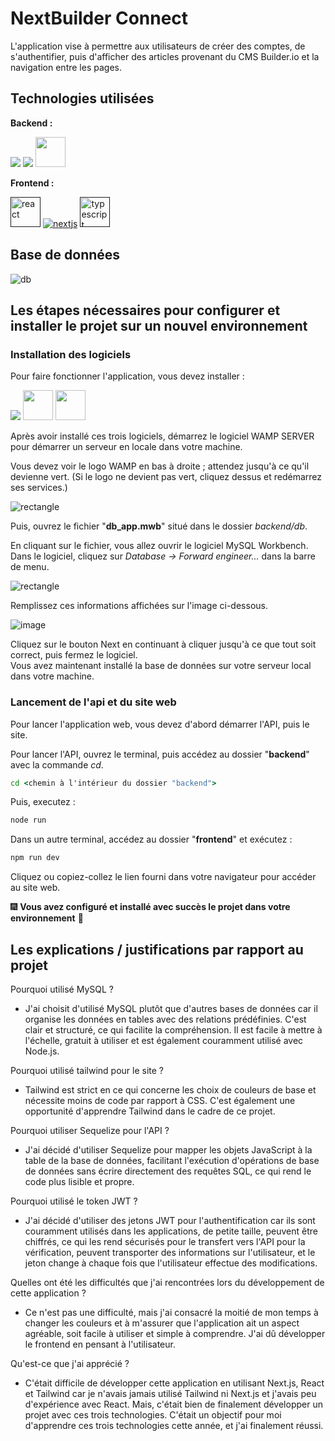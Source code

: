 # NextBuilder Connect

L'application vise à permettre aux utilisateurs de créer des comptes, de s'authentifier, puis d'afficher des articles provenant du CMS Builder.io et la navigation entre les pages.

## Technologies utilisées

**Backend :**

<a href="https://nodejs.org/docs/latest/api/" target="_blank"><img src="https://img.icons8.com/fluency/48/node-js.png"/></a>
<a href="https://expressjs.com/en/5x/api.html" target="_blank"><img src="https://img.icons8.com/fluency/48/express-js.png"/></a>
<a href="https://dev.mysql.com/doc/" target="_blank"><img height="48" width="48" src="https://cdn.icon-icons.com/icons2/1381/PNG/512/mysqlworkbench_93532.png"/></a>

**Frontend :**

<a href=""><img width="auto" height="48" src="https://upload.wikimedia.org/wikipedia/commons/thumb/a/a7/React-icon.svg/2300px-React-icon.svg.png" alt="react"/></a>
<a href=""><img src="https://img.icons8.com/fluency/48/nextjs.png" alt="nextjs"/></a>
<a href=""><img width="48" height="48" src="https://img.icons8.com/fluency/48/typescript--v1.png" alt="typescript"/></a>

## Base de données

![db](https://github.com/Githendra23/NextBuilder-Connect/assets/51377697/f2264e8b-60f2-4a01-aaf9-e357f20caf57)

## Les étapes nécessaires pour configurer et installer le projet sur un nouvel environnement

### Installation des logiciels

Pour faire fonctionner l'application, vous devez installer :

<a href="https://nodejs.org/en/download" target="_blank"><img src="https://img.icons8.com/fluency/48/node-js.png"/></a>
<a href="https://www.wampserver.com/en/download-wampserver-64bits/"><img width="48" height="48" src="https://upload.wikimedia.org/wikipedia/commons/thumb/f/f4/WampServer-logo.svg/1200px-WampServer-logo.svg.png"/></a>
<a href="https://dev.mysql.com/downloads/workbench/" target="_blank"><img height="48" width="48" src="https://upload.wikimedia.org/wikipedia/commons/thumb/0/0e/Antu_mysql-workbench.svg/2048px-Antu_mysql-workbench.svg.png"/></a>

Après avoir installé ces trois logiciels, démarrez le logiciel WAMP SERVER pour démarrer un serveur en locale dans votre machine. 

Vous devez voir le logo WAMP en bas à droite ; attendez jusqu'à ce qu'il devienne vert. (Si le logo ne devient pas vert, cliquez dessus et redémarrez ses services.)

![rectangle](https://github.com/Githendra23/NextBuilder-Connect/assets/51377697/195adc12-f300-4df8-b535-84f50af1061f)

Puis, ouvrez le fichier "**db_app.mwb**" situé dans le dossier *backend/db*.

En cliquant sur le fichier, vous allez ouvrir le logiciel MySQL Workbench. Dans le logiciel, cliquez sur *Database -> Forward engineer...* dans la barre de menu.

![rectangle](https://github.com/Githendra23/NextBuilder-Connect/assets/51377697/b2604c76-8d74-406e-b2bd-6439343e5f7b)

Remplissez ces informations affichées sur l'image ci-dessous.

![image](https://github.com/Githendra23/NextBuilder-Connect/assets/51377697/4790347f-3921-4892-9654-7f6f31101368)

Cliquez sur le bouton Next en continuant à cliquer jusqu'à ce que tout soit correct, puis fermez le logiciel. <br>
Vous avez maintenant installé la base de données sur votre serveur local dans votre machine.

### Lancement de l'api et du site web

Pour lancer l'application web, vous devez d'abord démarrer l'API, puis le site.

Pour lancer l'API, ouvrez le terminal, puis accédez au dossier "**backend**" avec la commande *cd*.
```cmd
cd <chemin à l'intérieur du dossier "backend">
```

Puis, executez :
```cmd
node run
```

Dans un autre terminal, accédez au dossier "**frontend**" et exécutez :
```cmd
npm run dev
```

Cliquez ou copiez-collez le lien fourni dans votre navigateur pour accéder au site web.

:fireworks: **Vous avez configuré et installé avec succès le projet dans votre environnement** :tada:

## Les explications / justifications par rapport au projet

Pourquoi utilisé MySQL ?
- J'ai choisit d'utilisé MySQL plutôt que d'autres bases de données car il organise les données en tables avec des relations prédéfinies. C'est clair et structuré, ce qui facilite la compréhension. Il est facile à mettre à l'échelle, gratuit à utiliser et est également couramment utilisé avec Node.js.

Pourquoi utilisé tailwind pour le site ?
- Tailwind est strict en ce qui concerne les choix de couleurs de base et nécessite moins de code par rapport à CSS. C'est également une opportunité d'apprendre Tailwind dans le cadre de ce projet.

Pourquoi utiliser Sequelize pour l'API ?
- J'ai décidé d'utiliser Sequelize pour mapper les objets JavaScript à la table de la base de données, facilitant l'exécution d'opérations de base de données sans écrire directement des requêtes SQL, ce qui rend le code plus lisible et propre.

Pourquoi utilisé le token JWT ?
- J'ai décidé d'utiliser des jetons JWT pour l'authentification car ils sont couramment utilisés dans les applications, de petite taille, peuvent être chiffrés, ce qui les rend sécurisés pour le transfert vers l'API pour la vérification, peuvent transporter des informations sur l'utilisateur, et le jeton change à chaque fois que l'utilisateur effectue des modifications.

Quelles ont été les difficultés que j'ai rencontrées lors du développement de cette application ?
- Ce n'est pas une difficulté, mais j'ai consacré la moitié de mon temps à changer les couleurs et à m'assurer que l'application ait un aspect agréable, soit facile à utiliser et simple à comprendre. J'ai dû développer le frontend en pensant à l'utilisateur.

Qu'est-ce que j'ai apprécié ?
- C'était difficile de développer cette application en utilisant Next.js, React et Tailwind car je n'avais jamais utilisé Tailwind ni Next.js et j'avais peu d'expérience avec React. Mais, c'était bien de finalement développer un projet avec ces trois technologies. C'était un objectif pour moi d'apprendre ces trois technologies cette année, et j'ai finalement réussi.
